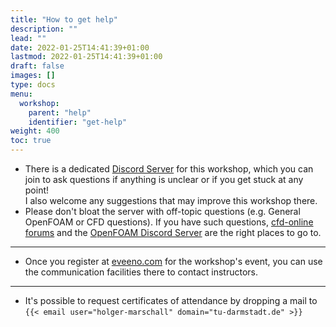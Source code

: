 ```yaml
---
title: "How to get help"
description: ""
lead: ""
date: 2022-01-25T14:41:39+01:00
lastmod: 2022-01-25T14:41:39+01:00
draft: false
images: []
type: docs
menu:
  workshop:
    parent: "help"
    identifier: "get-help"
weight: 400
toc: true
---
```


- There is a dedicated [Discord Server](https://discord.gg/v66uAhBEBw) for this workshop, which you can join to ask questions
  if anything is unclear or if you get stuck at any point!<br> I also welcome any suggestions that may improve this workshop there.
- Please don't bloat the server with off-topic questions (e.g. General OpenFOAM or CFD questions). If you have
  such questions, [cfd-online forums](https://www.cfd-online.com/Forums/openfoam/) and
  the [OpenFOAM Discord Server](https://discord.gg/P9p9eHn) are the right places to go to.

---

- Once you register at [eveeno.com](https://eveeno.com/parainopenfoam240403) for the workshop's event,
  you can use the communication facilities there to contact instructors.

---

- It's possible to request certificates of attendance by dropping a mail to `{{< email user="holger-marschall" domain="tu-darmstadt.de" >}}`
